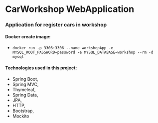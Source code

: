 # CarWorkshop WebApplication
### Application for register cars in workshop
#### Docker create image:
* `docker run -p 3306:3306 --name workshopApp -e MYSQL_ROOT_PASSWORD=password -e MYSQL_DATABASE=workshop --rm -d mysql`

#### Technologies used in this project:
* Spring Boot,
* Spring MVC,
* Thymeleaf,
* Spring Data,
* JPA,
* HTTP,
* Bootstrap,
* Mockito